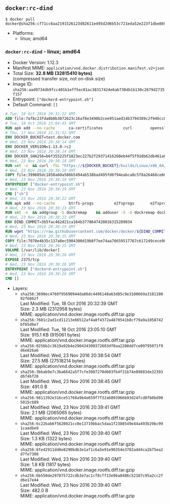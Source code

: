 ## `docker:rc-dind`

```console
$ docker pull docker@sha256:cf71cc6aa2191526123d82611e495d2d6b53c721eda52e223f1dbe869ba444af
```

-	Platforms:
	-	linux; amd64

### `docker:rc-dind` - linux; amd64

-	Docker Version: 1.12.3
-	Manifest MIME: `application/vnd.docker.distribution.manifest.v2+json`
-	Total Size: **32.8 MB (32815410 bytes)**  
	(compressed transfer size, not on-disk size)
-	Image ID: `sha256:aad9734db9fcc401b1eff5ec01ac38317424e6ab730db1b130c2679d2735f157`
-	Entrypoint: `["dockerd-entrypoint.sh"]`
-	Default Command: `[]`

```dockerfile
# Tue, 18 Oct 2016 20:31:22 GMT
ADD file:7afbc23fda8b0b3872623c16af8e3490b2cee951aed14b3794389c2f946cc8c7 in / 
# Tue, 18 Oct 2016 23:04:45 GMT
RUN apk add --no-cache 		ca-certificates 		curl 		openssl
# Thu, 17 Nov 2016 21:31:52 GMT
ENV DOCKER_BUCKET=test.docker.com
# Wed, 23 Nov 2016 20:38:14 GMT
ENV DOCKER_VERSION=1.13.0-rc2
# Wed, 23 Nov 2016 20:38:14 GMT
ENV DOCKER_SHA256=b6f355225f1823ec227b2f29371416260eb44f5f918b62db461a6b89aa805292
# Wed, 23 Nov 2016 20:38:18 GMT
RUN set -x 	&& curl -fSL "https://${DOCKER_BUCKET}/builds/Linux/x86_64/docker-${DOCKER_VERSION}.tgz" -o docker.tgz 	&& echo "${DOCKER_SHA256} *docker.tgz" | sha256sum -c - 	&& tar -xzvf docker.tgz 	&& mv docker/* /usr/local/bin/ 	&& rmdir docker 	&& rm docker.tgz 	&& docker -v
# Wed, 23 Nov 2016 20:38:19 GMT
COPY file:399605dc1850a60a586b5494ab538bad495fd6f94eabca0c5f8a26468ce6030f in /usr/local/bin/ 
# Wed, 23 Nov 2016 20:38:19 GMT
ENTRYPOINT ["docker-entrypoint.sh"]
# Wed, 23 Nov 2016 20:38:19 GMT
CMD ["sh"]
# Wed, 23 Nov 2016 20:38:22 GMT
RUN apk add --no-cache 		btrfs-progs 		e2fsprogs 		e2fsprogs-extra 		iptables 		xfsprogs 		xz
# Wed, 23 Nov 2016 20:38:23 GMT
RUN set -x 	&& addgroup -S dockremap 	&& adduser -S -G dockremap dockremap 	&& echo 'dockremap:165536:65536' >> /etc/subuid 	&& echo 'dockremap:165536:65536' >> /etc/subgid
# Wed, 23 Nov 2016 20:38:23 GMT
ENV DIND_COMMIT=3b5fac462d21ca164b3778647420016315289034
# Wed, 23 Nov 2016 20:38:25 GMT
RUN wget "https://raw.githubusercontent.com/docker/docker/${DIND_COMMIT}/hack/dind" -O /usr/local/bin/dind 	&& chmod +x /usr/local/bin/dind
# Wed, 23 Nov 2016 20:38:25 GMT
COPY file:7070e4b35c137a8ec5904300d19b8f7ee74aa76659517767c617249cece98a4a in /usr/local/bin/ 
# Wed, 23 Nov 2016 20:38:25 GMT
VOLUME [/var/lib/docker]
# Wed, 23 Nov 2016 20:38:26 GMT
EXPOSE 2375/tcp
# Wed, 23 Nov 2016 20:38:26 GMT
ENTRYPOINT ["dockerd-entrypoint.sh"]
# Wed, 23 Nov 2016 20:38:26 GMT
CMD []
```

-	Layers:
	-	`sha256:3690ec4760f95690944da86dc4496148a63d85c9e3100669a318110092f6862f`  
		Last Modified: Tue, 18 Oct 2016 20:32:39 GMT  
		Size: 2.3 MB (2312958 bytes)  
		MIME: application/vnd.docker.image.rootfs.diff.tar.gzip
	-	`sha256:7601c2ad1cd11213e66512af4a8f4372a4870541b8cf79a9a1058742bf65d6e7`  
		Last Modified: Tue, 18 Oct 2016 23:05:10 GMT  
		Size: 915.1 KB (915061 bytes)  
		MIME: application/vnd.docker.image.rootfs.diff.tar.gzip
	-	`sha256:0256b2c3619a92b4e290434300372683df0aa2208dd7ce09795071f9d6e826a6`  
		Last Modified: Wed, 23 Nov 2016 20:38:54 GMT  
		Size: 27.5 MB (27518214 bytes)  
		MIME: application/vnd.docker.image.rootfs.diff.tar.gzip
	-	`sha256:3bbab9e7c3ba6642a5f7cfe3087270d603fb4f31b74e89683de32393d6f4bf28`  
		Last Modified: Wed, 23 Nov 2016 20:38:45 GMT  
		Size: 491.0 B  
		MIME: application/vnd.docker.image.rootfs.diff.tar.gzip
	-	`sha256:9811392e316ce51768a9b4e659f7f32a6893966b93d24fcd8fb0bd905015cb89`  
		Last Modified: Wed, 23 Nov 2016 20:39:41 GMT  
		Size: 2.1 MB (2065065 bytes)  
		MIME: application/vnd.docker.image.rootfs.diff.tar.gzip
	-	`sha256:6c22bab6f5620021cc0e13719bbac5daa1f2388549e44a493b29bc991caadbe9`  
		Last Modified: Wed, 23 Nov 2016 20:39:40 GMT  
		Size: 1.3 KB (1322 bytes)  
		MIME: application/vnd.docker.image.rootfs.diff.tar.gzip
	-	`sha256:6fe42911dd8e8290bdb3e1af1c6a5e91e90354e3782add4ca2b75ea2d7fe7308`  
		Last Modified: Wed, 23 Nov 2016 20:39:40 GMT  
		Size: 1.8 KB (1817 bytes)  
		MIME: application/vnd.docker.image.rootfs.diff.tar.gzip
	-	`sha256:6b550de297875722cdb3e7ac1cf8cff13e96a8486c52107c95a2cc2fd6e17e44`  
		Last Modified: Wed, 23 Nov 2016 20:39:40 GMT  
		Size: 482.0 B  
		MIME: application/vnd.docker.image.rootfs.diff.tar.gzip
